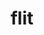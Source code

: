 ---
title: "flit"
layout: cache
categories: [package, develop-2024-03-10]
meta: {"versions": ["2.1.0"], "compilers": ["cce@=15.0.1", "gcc@=11.4.0", "gcc@=9.4.0", "oneapi@=2024.0.0"], "oss": ["rhel8", "ubuntu20.04", "ubuntu22.04"], "platforms": ["linux"], "targets": ["neoverse_v1", "neoverse_v2", "ppc64le", "x86_64_v3", "zen4"], "stacks": ["e4s", "e4s-cray-rhel", "e4s-neoverse-v2", "e4s-neoverse_v1", "e4s-oneapi", "e4s-power", "root"], "num_specs": 6, "num_specs_by_stack": {"root": 6, "e4s-cray-rhel": 1, "e4s-power": 1, "e4s-neoverse_v1": 1, "e4s-neoverse-v2": 1, "e4s": 1, "e4s-oneapi": 1}}
spec_details: [{"hash": "kh2nwiuchgddgtzhu7aa3iaqgli2npjd", "compiler": "cce@=15.0.1", "versions": ["2.1.0"], "os": "rhel8", "platform": "linux", "target": "zen4", "variants": ["build_system=makefile"], "stacks": ["root", "e4s-cray-rhel"], "size": "-", "tarball": "https://binaries.spack.io/releases/develop-2024-03-10/build_cache/linux-rhel8-zen4/cce-15.0.1/flit-2.1.0/linux-rhel8-zen4-cce-15.0.1-flit-2.1.0-kh2nwiuchgddgtzhu7aa3iaqgli2npjd.spack"}, {"hash": "t4ciwoxqd7bvc6zkvzem4jxrriny5jcz", "compiler": "gcc@=9.4.0", "versions": ["2.1.0"], "os": "ubuntu20.04", "platform": "linux", "target": "ppc64le", "variants": ["build_system=makefile"], "stacks": ["root", "e4s-power"], "size": "-", "tarball": "https://binaries.spack.io/releases/develop-2024-03-10/build_cache/linux-ubuntu20.04-ppc64le/gcc-9.4.0/flit-2.1.0/linux-ubuntu20.04-ppc64le-gcc-9.4.0-flit-2.1.0-t4ciwoxqd7bvc6zkvzem4jxrriny5jcz.spack"}, {"hash": "m7kwsrrdfpipcmte4ordszcvdrzqt6nd", "compiler": "gcc@=11.4.0", "versions": ["2.1.0"], "os": "ubuntu22.04", "platform": "linux", "target": "neoverse_v1", "variants": ["build_system=makefile"], "stacks": ["root", "e4s-neoverse_v1"], "size": "-", "tarball": "https://binaries.spack.io/releases/develop-2024-03-10/build_cache/linux-ubuntu22.04-neoverse_v1/gcc-11.4.0/flit-2.1.0/linux-ubuntu22.04-neoverse_v1-gcc-11.4.0-flit-2.1.0-m7kwsrrdfpipcmte4ordszcvdrzqt6nd.spack"}, {"hash": "j6xxtgczcsoxbct3wb2g4elmbhlyitka", "compiler": "gcc@=11.4.0", "versions": ["2.1.0"], "os": "ubuntu22.04", "platform": "linux", "target": "neoverse_v2", "variants": ["build_system=makefile"], "stacks": ["root", "e4s-neoverse-v2"], "size": "-", "tarball": "https://binaries.spack.io/releases/develop-2024-03-10/build_cache/linux-ubuntu22.04-neoverse_v2/gcc-11.4.0/flit-2.1.0/linux-ubuntu22.04-neoverse_v2-gcc-11.4.0-flit-2.1.0-j6xxtgczcsoxbct3wb2g4elmbhlyitka.spack"}, {"hash": "vf5sjmilvgxbog7wlwi75qhlnmkzpl7j", "compiler": "gcc@=11.4.0", "versions": ["2.1.0"], "os": "ubuntu22.04", "platform": "linux", "target": "x86_64_v3", "variants": ["build_system=makefile"], "stacks": ["root", "e4s"], "size": "-", "tarball": "https://binaries.spack.io/releases/develop-2024-03-10/build_cache/linux-ubuntu22.04-x86_64_v3/gcc-11.4.0/flit-2.1.0/linux-ubuntu22.04-x86_64_v3-gcc-11.4.0-flit-2.1.0-vf5sjmilvgxbog7wlwi75qhlnmkzpl7j.spack"}, {"hash": "3te6xzik6bvcgxlskwr5tklulqh6b52p", "compiler": "oneapi@=2024.0.0", "versions": ["2.1.0"], "os": "ubuntu22.04", "platform": "linux", "target": "x86_64_v3", "variants": ["build_system=makefile"], "stacks": ["root", "e4s-oneapi"], "size": "-", "tarball": "https://binaries.spack.io/releases/develop-2024-03-10/build_cache/linux-ubuntu22.04-x86_64_v3/oneapi-2024.0.0/flit-2.1.0/linux-ubuntu22.04-x86_64_v3-oneapi-2024.0.0-flit-2.1.0-3te6xzik6bvcgxlskwr5tklulqh6b52p.spack"}]
---